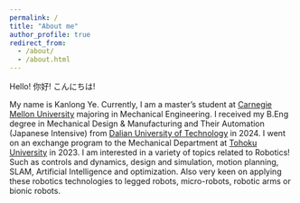 ```yaml
---
permalink: /
title: "About me"
author_profile: true
redirect_from: 
  - /about/
  - /about.html
---
```


Hello! 你好! こんにちは!

My name is Kanlong Ye. Currently, I am a master’s student at [Carnegie Mellon University](https://www.cmu.edu/) majoring in Mechanical Engineering. I received my B.Eng degree in Mechanical Design & Manufacturing and Their Automation (Japanese Intensive) from [Dalian University of Technology](https://en.dlut.edu.cn/) in 2024. I went on an exchange program to the Mechanical Department at [Tohoku University](https://www.tohoku.ac.jp/en/) in 2023. I am interested in a variety of topics related to Robotics! Such as controls and dynamics, design and simulation, motion planning, SLAM, Artificial Intelligence and optimization. Also very keen on applying these robotics technologies to legged robots, micro-robots, robotic arms or bionic robots.



